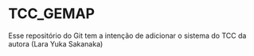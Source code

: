 # TCC_GEMAP
Esse repositório do Git tem a intenção de adicionar o sistema do TCC da autora (Lara Yuka Sakanaka)
